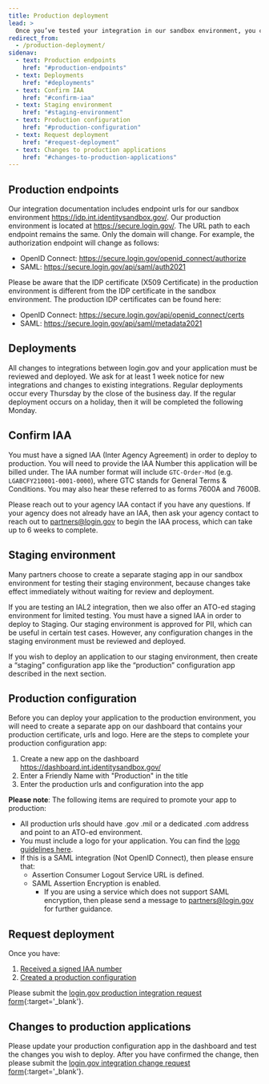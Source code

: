 ```yaml
---
title: Production deployment
lead: >
  Once you’ve tested your integration in our sandbox environment, you can request deployment to the Login.gov production environment.
redirect_from:
  - /production-deployment/
sidenav:
  - text: Production endpoints
    href: "#production-endpoints"
  - text: Deployments
    href: "#deployments"
  - text: Confirm IAA
    href: "#confirm-iaa"
  - text: Staging environment
    href: "#staging-environment"
  - text: Production configuration
    href: "#production-configuration"
  - text: Request deployment
    href: "#request-deployment"
  - text: Changes to production applications
    href: "#changes-to-production-applications"
---
```



## Production endpoints

Our integration documentation includes endpoint urls for our sandbox environment <https://idp.int.identitysandbox.gov/>. Our production environment is located at <https://secure.login.gov/>. The URL path to each endpoint remains the same. Only the domain will change. For example, the authorization endpoint will change as follows:
* OpenID Connect: <https://secure.login.gov/openid_connect/authorize>
* SAML: <https://secure.login.gov/api/saml/auth2021>

Please be aware that the IDP certificate (X509 Certificate) in the production environment is different from the IDP certificate in the sandbox environment. The production IDP certificates can be found here:
* OpenID Connect: <https://secure.login.gov/api/openid_connect/certs>
* SAML: <https://secure.login.gov/api/saml/metadata2021>

## Deployments

All changes to integrations between login.gov and your application must be reviewed and deployed. We ask for at least 1 week notice for new integrations and changes to existing integrations. Regular deployments occur every Thursday by the close of the business day. If the regular deployment occurs on a holiday, then it will be completed the following Monday.

## Confirm IAA

You must have a signed IAA (Inter Agency Agreement) in order to deploy to production. You will need to provide the IAA Number this application will be billed under. The IAA number format will include `GTC-Order-Mod` (e.g. `LGABCFY210001-0001-0000`), where GTC stands for General Terms & Conditions. You may also hear these referred to as forms 7600A and 7600B.

Please reach out to your agency IAA contact if you have any questions. If your agency does not already have an IAA, then ask your agency contact to reach out to [partners@login.gov](mailto:partners@login.gov) to begin the IAA process, which can take up to 6 weeks to complete.

## Staging environment

Many partners choose to create a separate staging app in our sandbox environment for testing their staging environment, because changes take effect immediately without waiting for review and deployment.

If you are testing an IAL2 integration, then we also offer an ATO-ed staging environment for limited testing. You must have a signed IAA in order to deploy to Staging. Our staging environment is approved for PII, which can be useful in certain test cases. However, any configuration changes in the staging environment must be reviewed and deployed.

If you wish to deploy an application to our staging environment, then create a “staging” configuration app like the “production” configuration app described in the next section.

## Production configuration

Before you can deploy your application to the production environment, you will need to create a separate app on our dashboard that contains your production certificate, urls and logo. Here are the steps to complete your production configuration app:
1. Create a new app on the dashboard <https://dashboard.int.identitysandbox.gov/>
2. Enter a Friendly Name with "Production" in the title
3. Enter the production urls and configuration into the app

**Please note**: The following items are required to promote your app to production:

* All production urls should have .gov .mil or a dedicated .com address and point to an ATO-ed environment.
* You must include a logo for your application. You can find the [logo guidelines here](https://developers.login.gov/design-guidelines/#agency-logo-guidelines).
* If this is a SAML integration (Not OpenID Connect), then please ensure that:
  * Assertion Consumer Logout Service URL is defined.
  * SAML Assertion Encryption is enabled.
    * If you are using a service which does not support SAML encryption, then please send a message to [partners@login.gov](mailto:partners@login.gov) for further guidance.

## Request deployment

Once you have:
1. [Received a signed IAA number](#confirm-iaa)
2. [Created a production configuration](#production-configuration)

Please submit the [login.gov production integration request form](https://share.hsforms.com/1UTxHGOu2Q0SVyz9ulknZGw3ak9e){:target='_blank'}.

## Changes to production applications

Please update your production configuration app in the dashboard and test the changes you wish to deploy. After you have confirmed the change, then please submit the [login.gov integration change request form](https://share.hsforms.com/1HF9Q6UNARaSUOg8pPHuauQ3ak9e){:target='_blank'}.
